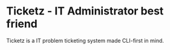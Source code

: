 # Ticketz - IT Administrator best friend

Ticketz is a IT problem ticketing system made CLI-first in mind.
